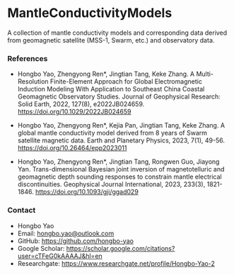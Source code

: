 # MantleConductivityModels
A collection of mantle conductivity models and corresponding data derived from geomagnetic satellite (MSS-1, Swarm, etc.) and observatory data.

### References
- Hongbo Yao, Zhengyong Ren*, Jingtian Tang, Keke Zhang. A Multi-Resolution Finite-Element Approach for Global Electromagnetic Induction Modeling With Application to Southeast China Coastal Geomagnetic Observatory Studies. Journal of Geophysical Research: Solid Earth, 2022, 127(8), e2022JB024659. https://doi.org/10.1029/2022JB024659

- Hongbo Yao, Zhengyong Ren*, Kejia Pan, Jingtian Tang, Keke Zhang. A global mantle conductivity model derived from 8 years of Swarm satellite magnetic data. Earth and Planetary Physics, 2023, 7(1), 49-56. https://doi.org/10.26464/epp2023011

- Hongbo Yao, Zhengyong Ren*, Jingtian Tang, Rongwen Guo, Jiayong Yan. Trans-dimensional Bayesian joint inversion of magnetotelluric and geomagnetic depth sounding responses to constrain mantle electrical discontinuities. Geophysical Journal International, 2023, 233(3), 1821-1846. https://doi.org/10.1093/gji/ggad029

### Contact
- Hongbo Yao
- Email: hongbo.yao@outlook.com
- GitHub: https://github.com/hongbo-yao
- Google Scholar: https://scholar.google.com/citations?user=cTFeG0kAAAAJ&hl=en
- Researchgate: https://www.researchgate.net/profile/Hongbo-Yao-2
